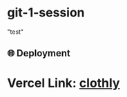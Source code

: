 # git-1-session
"test"
## 🌐 Deployment


<h1><strong>Vercel Link:</strong> <a href="https://clothly.vercel.app/">clothly</a></h1>

